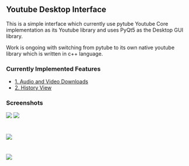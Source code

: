 
## Youtube Desktop Interface

This is a simple interface which currently use pytube Youtube Core implementation
as its Youtube library and uses PyQt5 as the Desktop GUI library.

Work is ongoing with switching from pytube to its own native youtube 
library which is written in c++ language.

### Currently Implemented Features
* [1. Audio and Video Downloads](#download)
* [2. History View](#history)

### Screenshots

<img src="https://drive.google.com/uc?export=view&id=1TFYlAbZ6P-tNdqfiMCh3WdGFCY6V09tz"/>
<img src="https://drive.google.com/uc?export=view&id=1Wmso5AN-UspByH4rebV5xHsOuGp2wvYI"/>

# <a id="download"></a>
<img src="https://drive.google.com/uc?export=view&id=1bl-X21APsVXZzbroo6QihUGXKLGfd6dF"/>

# <a id="history"></a>
<img src="https://drive.google.com/uc?export=view&id=1ZcBBGO5oCQCYuJmFnYs1YsrAN23GHvLT"/>

